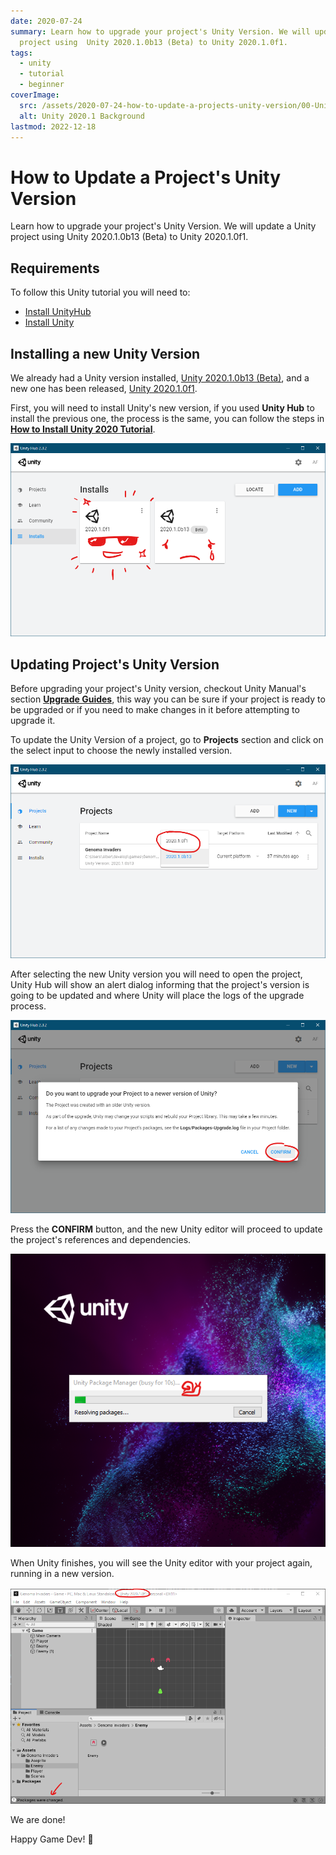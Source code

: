 ```yaml
---
date: 2020-07-24
summary: Learn how to upgrade your project's Unity Version. We will update a Unity
  project using  Unity 2020.1.0b13 (Beta) to Unity 2020.1.0f1.
tags:
  - unity
  - tutorial
  - beginner
coverImage:
  src: /assets/2020-07-24-how-to-update-a-projects-unity-version/00-Unity_2020.1_Now_available.jpg
  alt: Unity 2020.1 Background
lastmod: 2022-12-18
---
```


# How to Update a Project's Unity Version

Learn how to upgrade your project's Unity Version. We will update a Unity project using Unity 2020.1.0b13 (Beta) to Unity 2020.1.0f1.

<!--more-->

## Requirements

To follow this Unity tutorial you will need to:

- [Install UnityHub](https://unity3d.com/es/get-unity/download)
- [Install Unity](./how-to-install-unity-2020.md)

## Installing a new Unity Version

We already had a Unity version installed, [Unity 2020.1.0b13 (Beta)](https://blogs.unity3d.com/es/2020/03/17/unity-2020-1-beta-is-now-available-for-feedback/), and a new one has been released, [Unity 2020.1.0f1](https://blogs.unity3d.com/es/2020/07/23/unity-2020-1-is-now-available/).

First, you will need to install Unity's new version, if you used **Unity Hub** to install the previous one, the process is the same, you can follow the steps in [**How to Install Unity 2020 Tutorial**](../_posts/2020-07-02-how-to-install-unity-2020.md).

![01-Unity_Hub_Installs_with_new_version_installed](/assets/2020-07-24-how-to-update-a-projects-unity-version/01-Unity_Hub_Installs_with_new_version_installed.png)

## Updating Project's Unity Version

Before upgrading your project's Unity version, checkout Unity Manual's section [**Upgrade Guides**](https://docs.unity3d.com/2020.1/Documentation/Manual/UpgradeGuides.html), this way you can be sure if your project is ready to be upgraded or if you need to make changes in it before attempting to upgrade it.

To update the Unity Version of a project, go to **Projects** section and click on the select input to choose the newly installed version.

![02-Unity_Hub_Project_Unity_version_selection](/assets/2020-07-24-how-to-update-a-projects-unity-version/02-Unity_Hub_Project_Unity_version_selection.png)

After selecting the new Unity version you will need to open the project, Unity Hub will show an alert dialog informing that the project's version is going to be updated and where Unity will place the logs of the upgrade process.

![03-Unity_Hub_Project_Unity_version_upgrade_alert](/assets/2020-07-24-how-to-update-a-projects-unity-version/03-Unity_Hub_Project_Unity_version_upgrade_alert.png)

Press the **CONFIRM** button, and the new Unity editor will proceed to update the project's references and dependencies.

![04-Unity_Project_open_in_progress](/assets/2020-07-24-how-to-update-a-projects-unity-version/04-Unity_Project_open_in_progress.png)

When Unity finishes, you will see the Unity editor with your project again, running in a new version.

![05-Unity_Project_opened](/assets/2020-07-24-how-to-update-a-projects-unity-version/05-Unity_Project_opened.png)

We are done!

Happy Game Dev! :space_invader:
